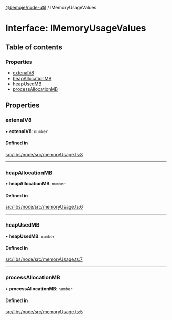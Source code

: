 [@bemoje/node-util](/docs/index.md) / IMemoryUsageValues

# Interface: IMemoryUsageValues

## Table of contents

### Properties

- [extenalV8](/docs/interfaces/IMemoryUsageValues.md#extenalv8)
- [heapAllocationMB](/docs/interfaces/IMemoryUsageValues.md#heapallocationmb)
- [heapUsedMB](/docs/interfaces/IMemoryUsageValues.md#heapusedmb)
- [processAllocationMB](/docs/interfaces/IMemoryUsageValues.md#processallocationmb)

## Properties

### extenalV8

• **extenalV8**: `number`

#### Defined in

[src/libs/node/src/memoryUsage.ts:8](https://github.com/bemoje/bemoje-node-util/blob/fd39a18/src/libs/node/src/memoryUsage.ts#L8)

___

### heapAllocationMB

• **heapAllocationMB**: `number`

#### Defined in

[src/libs/node/src/memoryUsage.ts:6](https://github.com/bemoje/bemoje-node-util/blob/fd39a18/src/libs/node/src/memoryUsage.ts#L6)

___

### heapUsedMB

• **heapUsedMB**: `number`

#### Defined in

[src/libs/node/src/memoryUsage.ts:7](https://github.com/bemoje/bemoje-node-util/blob/fd39a18/src/libs/node/src/memoryUsage.ts#L7)

___

### processAllocationMB

• **processAllocationMB**: `number`

#### Defined in

[src/libs/node/src/memoryUsage.ts:5](https://github.com/bemoje/bemoje-node-util/blob/fd39a18/src/libs/node/src/memoryUsage.ts#L5)
